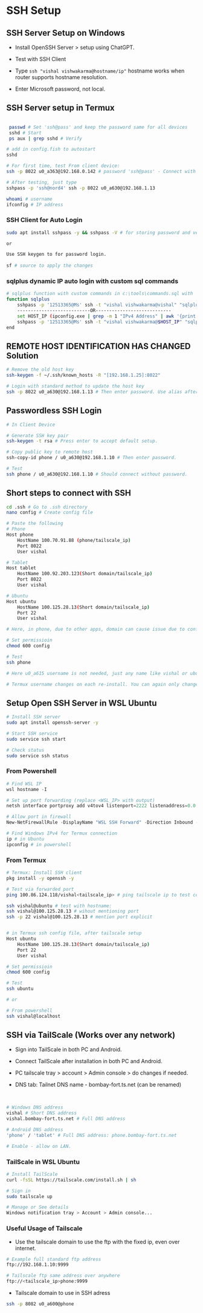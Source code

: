 
# SSH Setup

## SSH Server Setup on Windows

- Install OpenSSH Server > setup using ChatGPT.

- Test with SSH Client
- Type `ssh "vishal vishwakarma@hostname/ip"` hostname works when router supports hostname resolution.
- Enter Microsoft password, not local.

## SSH Server setup in Termux

```bash

 passwd # Set 'ssh@pass' and keep the password same for all devices
 sshd # Start
 ps aux | grep sshd # Verify

# add in config.fish to autostart
sshd

# For first time, test From client device:
ssh -p 8022 u0_a363@192.168.0.142 # password 'ssh@pass' - Connect with Hotspot or Wi-Fi.

# After testing, just type 
sshpass -p 'ssh@nord4' ssh -p 8022 u0_a630@192.168.1.13

whoami # username 
ifconfig # IP address

```

### SSH Client for Auto Login

```bash
sudo apt install sshpass -y && sshpass -V # for storing password and verify

or 

Use SSH keygen to for password login.
    
sf # source to apply the changes

```


### sqlplus dynamic IP auto login with custom sql commands

```bash
# sqlplus function with custom commands in c:\tools\commands.sql with 'cl scr and set linesize 100'
function sqlplus
    sshpass -p '12513365@Ms' ssh -t "vishal vishwakarma@vishal" "sqlplus system/tiger @C:\\tools\\commands.sql"
    ---------------------------OR----------------------------
    set HOST_IP (ipconfig.exe | grep -m 1 "IPv4 Address" | awk '{print $NF}' | tr -d '\r') # IP address containing 172.25.16.1
    sshpass -p '12513365@Ms' ssh -t "vishal vishwakarma@$HOST_IP" "sqlplus system/tiger @C:\\tools\\commands.sql"
end
```

## REMOTE HOST IDENTIFICATION HAS CHANGED Solution

```bash
# Remove the old host key
ssh-keygen -f ~/.ssh/known_hosts -R "[192.168.1.25]:8022"

# Login with standard method to update the host key
ssh -p 8022 u0_a630@192.168.1.13 # Then enter password. Use alias after if needed.
```

## Passwordless SSH Login

```bash
# In Client Device

# Generate SSH key pair
ssh-keygen -t rsa # Press enter to accept default setup.

# Copy public key to remote host
ssh-copy-id phone / u0_a630@192.168.1.10 # Then enter password.

# Test
ssh phone / u0_a630@192.168.1.10 # Should connect without password.
```

## Short steps to connect with SSH

```bash
cd .ssh # Go to .ssh directory
nano config # Create config file

# Paste the following
# Phone
Host phone
    HostName 100.70.91.88 (phone/tailscale_ip)
    Port 8022
    User vishal

# Tablet
Host tablet
    HostName 100.92.203.123(Short domain/tailscale_ip)
    Port 8022
    User vishal

# Ubuntu
Host ubuntu
    HostName 100.125.28.13(Short domain/tailscale_ip)
    Port 22
    User vishal

# Here, in phone, due to other apps, domain can cause issue due to conflict with other apps. IP always works and free from the conflict and only changes after re-installing the tailscale. for IP, after re-installation, it is needed to update the ip in config inside .ssh folder.

# Set permissioin
chmod 600 config

# Test
ssh phone

# Here u0_a615 username is not needed, just any name like vishal or ubuntu works same.

# Termux username changes on each re-install. You can again only change the username by re-installing only.

```

## Setup Open SSH Server in WSL Ubuntu

```bash
# Install SSH server
sudo apt install openssh-server -y

# Start SSH service
sudo service ssh start

# Check status
sudo service ssh status
```
### From Powershell

```powershell
# Find WSL IP
wsl hostname -I

# Set up port forwarding (replace <WSL_IP> with output)
netsh interface portproxy add v4tov4 listenport=2222 listenaddress=0.0.0.0 connectport=22 connectaddress=172.31.57.25(<WSL_IP>)

# Allow port in firewall
New-NetFirewallRule -DisplayName "WSL SSH Forward" -Direction Inbound -LocalPort 2222 -Protocol TCP -Action Allow

# Find Windows IPv4 for Termux connection
ip # in Ubuntu
ipconfig # in powershell
```
### From Termux
```bash
# Termux: Install SSH client
pkg install -y openssh -y

# Test via forwarded port
ping 100.86.124.118/vishal<tailscale_ip> # ping tailscale ip to test connection

ssh vishal@ubuntu # test with hostname:
ssh vishal@100.125.28.13 # wihout mentioning port
ssh -p 22 vishal@100.125.28.13 # mention port explicit


# in Termux ssh config file, after tailscale setup
Host ubuntu
    HostName 100.125.28.13(Short domain/tailscale_ip)
    Port 22
    User vishal

# Set permissioin
chmod 600 config

# Test
ssh ubuntu

# or 

# From powershell
ssh vishal@localhost
```

## SSH via TailScale (Works over any network)

- Sign into TailScale in both PC and Android.

- Connect TailScale after installation in both PC and Android.

- PC tailscale tray > account > Admin console > do changes if needed.

- DNS tab: Tailnet DNS name - bombay-fort.ts.net (can be renamed)

<br>

```bash
# Windows DNS address 
vishal # Short DNS address
vishal.bombay-fort.ts.net # Full DNS address

# Android DNS address
'phone' / 'tablet' # Full DNS address: phone.bombay-fort.ts.net

# Enable - allow on LAN.
```

### TailScale in WSL Ubuntu
```bash
# Install TailScale
curl -fsSL https://tailscale.com/install.sh | sh

# Sign in
sudo tailscale up

# Manage or See details
Windows notification tray > Account > Admin console...
```

### Useful Usage of Tailscale
- Use the tailscale domain to use the ftp with the fixed ip, even over internet.
```bash
# Example full standard ftp address
ftp://192.168.1.10:9999

# Tailscale ftp same address over anywhere
ftp://<tailscale_ip>phone:9999
```

- Tailscale domain to use in SSH adress
```bash
ssh -p 8082 u0_a600@phone
```
